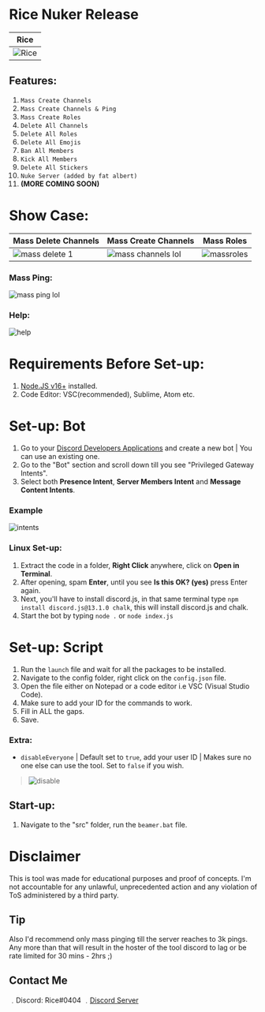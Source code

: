 # Rice Nuker Release

| Rice                                                                                              |
| ------------------------------------------------------------------------------------------------- |
| ![Rice](https://cdn.discordapp.com/attachments/815418855832551444/929240146237349898/unknown.png) |

## Features:

1. `Mass Create Channels`
2. `Mass Create Channels & Ping`
3. `Mass Create Roles`
4. `Delete All Channels`
5. `Delete All Roles`
6. `Delete All Emojis`
7. `Ban All Members`
8. `Kick All Members`
9. `Delete All Stickers`
10. `Nuke Server (added by fat albert)`
11. **(MORE COMING SOON)**

# Show Case:

| Mass Delete Channels                                                                                                        | Mass Create Channels                                                                                                            | Mass Roles                                                                                                              |
| --------------------------------------------------------------------------------------------------------------------------- | ------------------------------------------------------------------------------------------------------------------------------- | ----------------------------------------------------------------------------------------------------------------------- |
| ![mass delete 1](https://cdn.discordapp.com/attachments/815418855832551444/929243515270082621/DiscordCanary_slk98FOx92.gif) | ![mass channels lol](https://cdn.discordapp.com/attachments/815418855832551444/929243480545443870/DiscordCanary_TVc80L8bBi.gif) | ![massroles](https://cdn.discordapp.com/attachments/815418855832551444/929244949239717989/DiscordCanary_qxz7cVjlIP.gif) |

### Mass Ping:

![mass ping lol](https://cdn.discordapp.com/attachments/815418855832551444/929243626511405076/DiscordCanary_X5XNuOl1Wa.gif)

### Help:

![help](https://cdn.discordapp.com/attachments/815418855832551444/929245249614790716/unknown.png)

# Requirements Before Set-up:

1. [Node.JS v16+](https://nodejs.org/en/) installed.
2. Code Editor: VSC(recommended), Sublime, Atom etc.

# Set-up: Bot

1. Go to your [Discord Developers Applications](https://discord.com/developers/applications) and create a new bot | You can use an existing one.
2. Go to the "Bot" section and scroll down till you see "Privileged Gateway Intents".
3. Select both **Presence Intent**, **Server Members Intent** and **Message Content Intents**.

### Example

![intents](https://media.discordapp.net/attachments/782211920416735252/789810856460419092/unknown.png?width=1409&height=400)

### Linux Set-up:

1. Extract the code in a folder, **Right Click** anywhere, click on **Open in Terminal**.
2. After opening, spam **Enter**, until you see **Is this OK? (yes)** press Enter again.
3. Next, you'll have to install discord.js, in that same terminal type `npm install discord.js@13.1.0 chalk`, this will install discord.js and chalk.
4. Start the bot by typing `node .` or `node index.js`

# Set-up: Script

1. Run the `launch` file and wait for all the packages to be installed.
1. Navigate to the config folder, right click on the `config.json` file.
1. Open the file either on Notepad or a code editor i.e VSC (Visual Studio Code).
1. Make sure to add your ID for the commands to work.
1. Fill in ALL the gaps.
1. Save.

### Extra:

- `disableEveryone` | Default set to `true`, add your user ID | Makes sure no one else can use the tool. Set to `false` if you wish.

> ![disable](https://media.discordapp.net/attachments/840525480331575328/886693417369890826/unknown.png)

## Start-up:

1. Navigate to the "src" folder, run the `beamer.bat` file.

# Disclaimer

This is tool was made for educational purposes and proof of concepts. I'm not accountable for any unlawful, unprecedented action and any violation of ToS administered by a third party.

## Tip

Also I'd recommend only mass pinging till the server reaches to 3k pings. Any more than that will result in the hoster of the tool discord to lag or be rate limited for 30 mins - 2hrs ;)

## Contact Me

﹒Discord: Rice#0404
﹒[Discord Server](https://discord.gg/Slavery)
